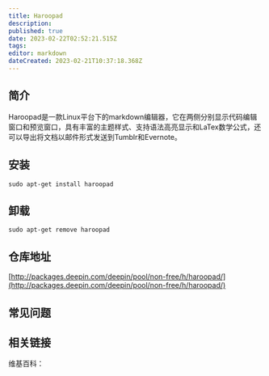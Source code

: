 ```yaml
---
title: Haroopad
description: 
published: true
date: 2023-02-22T02:52:21.515Z
tags: 
editor: markdown
dateCreated: 2023-02-21T10:37:18.368Z
---
```


## 简介

Haroopad是一款Linux平台下的markdown编辑器，它在两侧分别显示代码编辑窗口和预览窗口，具有丰富的主题样式、支持语法高亮显示和LaTex数学公式，还可以导出将文档以邮件形式发送到Tumblr和Evernote。

## 安装

`sudo apt-get install haroopad`

## 卸载

`sudo apt-get remove haroopad`

## 仓库地址

[http://packages.deepin.com/deepin/pool/non-free/h/haroopad/](http://packages.deepin.com/deepin/pool/non-free/h/haroopad/)

## 常见问题

## 相关链接

维基百科：
